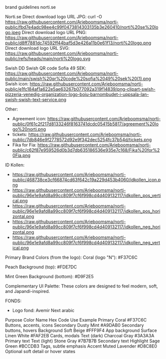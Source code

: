 brand guidelines norti.se

Norti.se
Direct download logo URL JPG: curl -O https://raw.githubusercontent.com/Arieboomsma/norti-public/fbd7e4adc98ee4c99f0473814303135b3e260410/norti%20se%20logo.jpeg
Direct download logo URL PNG: https://raw.githubusercontent.com/Arieboomsma/norti-public/d8ff7881dc74592ff44baf5d3e426a11b0e61f13/norti%20logo.png
Direct download logo URL SVG: https://raw.githubusercontent.com/Arieboomsma/norti-public/refs/heads/main/norti%20logo.svg

Swish
DD Swish QR code Sofia 49 SEK: https://raw.githubusercontent.com/Arieboomsma/norti-public/main/swish%20qr%20code%20sofia%2049%20sek%20(1).png 
Swish icon: https://raw.githubusercontent.com/Arieboomsma/norti-public/e1fc184af1a622e5ae63267b077092a319f14839/png-clipart-swish-pizzeria-venedig-organization-logo-boiu-barnombudet-i-uppsala-lan-swish-swish-text-service.png


Other:
- Agreement icon: https://raw.githubusercontent.com/Arieboomsma/norti-public/0f61c2f217d8133246f8163741dcdc05415b5817/agreement%20logo%20norti.png
- tickets: https://raw.githubusercontent.com/Arieboomsma/norti-public/7db846e9f2778572d92e9f342dec5254fc37b54d/tickets.png
- Fika for Fia: https://raw.githubusercontent.com/Arieboomsma/norti-public/c62f87e959526d0b3d7db635186536e935e7c168/Fika%20for%20Fia.png
 
 

ID Kollen: 
- https://raw.githubusercontent.com/Arieboomsma/norti-public/468738ce3cf66874cd63f642c19a229d453b4060/idkollen_icon.png
- https://raw.githubusercontent.com/Arieboomsma/norti-public/96e1e9afd8a99cc809f7cf6f998cd4d409132117/idkollen_pos_vertical.png
- https://raw.githubusercontent.com/Arieboomsma/norti-public/96e1e9afd8a99cc809f7cf6f998cd4d409132117/idkollen_pos_horizontal.png
- https://raw.githubusercontent.com/Arieboomsma/norti-public/96e1e9afd8a99cc809f7cf6f998cd4d409132117/idkollen_neg_horizontal.png 
- https://raw.githubusercontent.com/Arieboomsma/norti-public/96e1e9afd8a99cc809f7cf6f998cd4d409132117/idkollen_neg_vertical.png


Primary Brand Colors (from the logo):
Coral (logo "N"): #F37C6C

Peach Background (top): #FDE7DC

Mint Green Background (bottom): #D9F2E5

Complementary UI Palette:
These colors are designed to feel modern, soft, and Japandi-inspired.

FONDS:
- Logo fond: Avemir Next arabic

Purpose	Color Name	Hex Code	Use Example
Primary	Coral	#F37C6C	Buttons, accents, icons
Secondary	Dusty Mint	#A9DAB0	Secondary buttons, hovers
Background	Soft Beige	#FFF9F4	App background
Surface	Linen White	#FAF2EB	Cards, modals
Text (dark)	Charcoal Gray	#3A3A3A	Primary text
Text (light)	Stone Gray	#7B7B7B	Secondary text
Highlight	Sage Green	#BCCDB3	Tags, subtle emphasis
Accent	Muted Lavender	#D8C8E0	Optional soft detail or hover states
